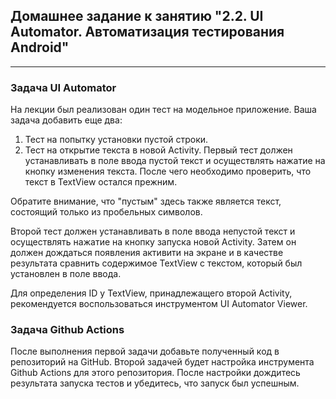 ## Домашнее задание к занятию "2.2. UI Automator. Автоматизация тестирования Android"

---

### Задача UI Automator

На лекции был реализован один тест на модельное приложение. Ваша задача добавить еще два:

1. Тест на попытку установки пустой строки.
2. Тест на открытие текста в новой Activity.
Первый тест должен устанавливать в поле ввода пустой текст и осуществлять нажатие на кнопку изменения текста. После чего необходимо проверить, что текст в TextView остался прежним.

Обратите внимание, что "пустым" здесь также является текст, состоящий только из пробельных символов.

Второй тест должен устанавливать в поле ввода непустой текст и осуществлять нажатие на кнопку запуска новой Activity. 
Затем он должен дождаться появления активити на экране и в качестве результата сравнить содержимое TextView с текстом, который был установлен в поле ввода.

Для определения ID у TextView, принадлежащего второй Activity, рекомендуется воспользоваться инструментом UI Automator Viewer.

### Задача Github Actions

После выполнения первой задачи добавьте полученный код в репозиторий на GitHub. 
Второй задачей будет настройка инструмента Github Actions для этого репозитория.
После настройки дождитесь результата запуска тестов и убедитесь, что запуск был успешным.
